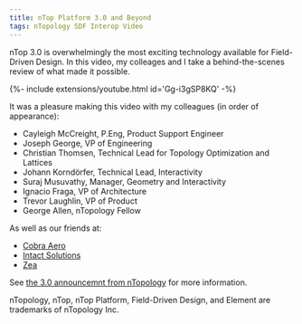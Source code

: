 ```yaml
---
title: nTop Platform 3.0 and Beyond
tags: nTopology SDF Interop Video
---
```


nTop 3.0 is overwhelmingly the most exciting technology available for Field-Driven Design.  In this video, my colleages and I take a behind-the-scenes review of what made it possible.  

<div>{%- include extensions/youtube.html id='Gg-i3gSP8KQ' -%}</div>
<!--more-->

It was a pleasure making this video with my colleagues (in order of appearance):
* Cayleigh McCreight, P.Eng, Product Support Engineer
* Joseph George, VP of Engineering
* Christian Thomsen, Technical Lead for Topology Optimization and Lattices
* Johann Korndörfer, Technical Lead, Interactivity
* Suraj Musuvathy, Manager, Geometry and Interactivity
* Ignacio Fraga, VP of Architecture
* Trevor Laughlin, VP of Product
* George Allen, nTopology Fellow

As well as our friends at:
* [Cobra Aero](https://www.cobra-aero.com/)
* [Intact Solutions](https://www.intact-solutions.com/rev/)
* [Zea](https://www.zea.live/)

See [the 3.0 announcemnt from nTopology](https://ntopology.com/blog/ntopology-3-0-release-announcement/) for more information.

<div class="article__license">nTopology, nTop, nTop Platform, Field-Driven Design, and Element are trademarks of nTopology Inc.</div>
